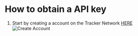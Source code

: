 # How to obtain a API key
1. Start by creating a account on the Tracker Network [HERE](https://thetrackernetwork.com/auth/register)
   ![Create Account](/screenshots/createAccount.png)
